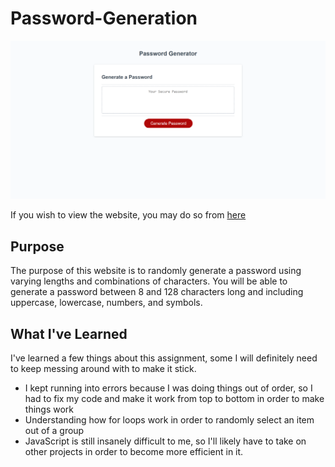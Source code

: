 # Password-Generation

![Password Generation Website](examplewebsite.png)

If you wish to view the website, you may do so from [here](https://tzuzu.github.io/Password-Generation/)

## Purpose

The purpose of this website is to randomly generate a password using varying lengths and combinations of characters. You will be able to generate a password between 8 and 128 characters long and including uppercase, lowercase, numbers, and symbols.

## What I've Learned

I've learned a few things about this assignment, some I will definitely need to keep messing around with to make it stick.

- I kept running into errors because I was doing things out of order, so I had to fix my code and make it work from top to bottom in order to make things work
- Understanding how for loops work in order to randomly select an item out of a group
- JavaScript is still insanely difficult to me, so I'll likely have to take on other projects in order to become more efficient in it.